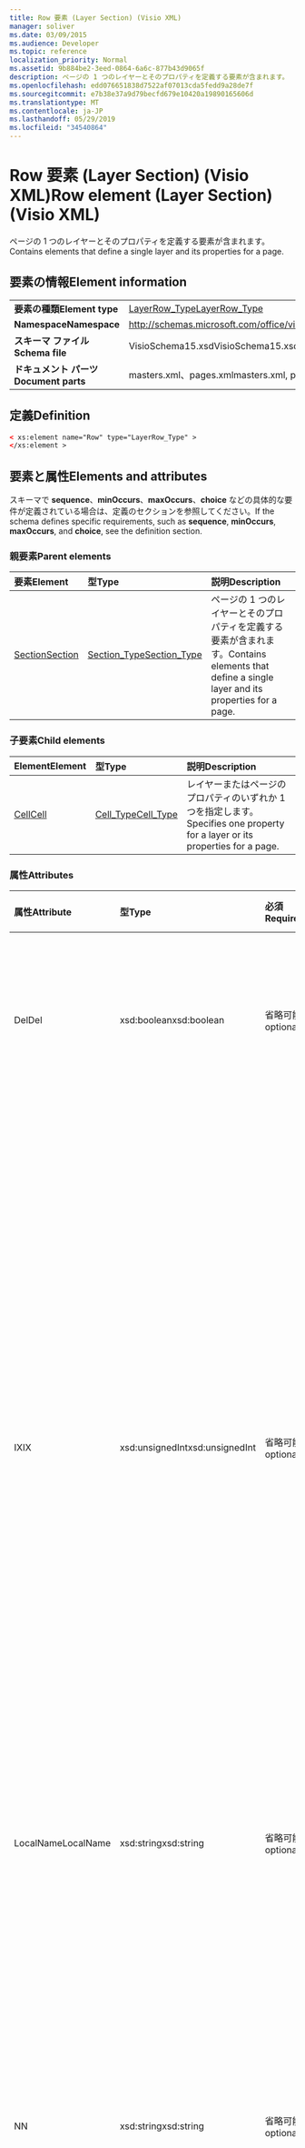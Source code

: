```yaml
---
title: Row 要素 (Layer Section) (Visio XML)
manager: soliver
ms.date: 03/09/2015
ms.audience: Developer
ms.topic: reference
localization_priority: Normal
ms.assetid: 9b884be2-3eed-0864-6a6c-877b43d9065f
description: ページの 1 つのレイヤーとそのプロパティを定義する要素が含まれます。
ms.openlocfilehash: edd076651838d7522af07013cda5fedd9a28de7f
ms.sourcegitcommit: e7b38e37a9d79becfd679e10420a19890165606d
ms.translationtype: MT
ms.contentlocale: ja-JP
ms.lasthandoff: 05/29/2019
ms.locfileid: "34540864"
---
```

# <a name="row-element-layer-section-visio-xml"></a><span data-ttu-id="a4109-103">Row 要素 (Layer Section) (Visio XML)</span><span class="sxs-lookup"><span data-stu-id="a4109-103">Row element (Layer Section) (Visio XML)</span></span>

<span data-ttu-id="a4109-104">ページの 1 つのレイヤーとそのプロパティを定義する要素が含まれます。</span><span class="sxs-lookup"><span data-stu-id="a4109-104">Contains elements that define a single layer and its properties for a page.</span></span>
  
## <a name="element-information"></a><span data-ttu-id="a4109-105">要素の情報</span><span class="sxs-lookup"><span data-stu-id="a4109-105">Element information</span></span>

|||
|:-----|:-----|
|<span data-ttu-id="a4109-106">**要素の種類**</span><span class="sxs-lookup"><span data-stu-id="a4109-106">**Element type**</span></span> <br/> |[<span data-ttu-id="a4109-107">LayerRow_Type</span><span class="sxs-lookup"><span data-stu-id="a4109-107">LayerRow_Type</span></span>](layerrow_type-complextypevisio-xml.md) <br/> |
|<span data-ttu-id="a4109-108">**Namespace**</span><span class="sxs-lookup"><span data-stu-id="a4109-108">**Namespace**</span></span> <br/> |http://schemas.microsoft.com/office/visio/2012/main  <br/> |
|<span data-ttu-id="a4109-109">**スキーマ ファイル**</span><span class="sxs-lookup"><span data-stu-id="a4109-109">**Schema file**</span></span> <br/> |<span data-ttu-id="a4109-110">VisioSchema15.xsd</span><span class="sxs-lookup"><span data-stu-id="a4109-110">VisioSchema15.xsd</span></span>  <br/> |
|<span data-ttu-id="a4109-111">**ドキュメント パーツ**</span><span class="sxs-lookup"><span data-stu-id="a4109-111">**Document parts**</span></span> <br/> |<span data-ttu-id="a4109-112">masters.xml、pages.xml</span><span class="sxs-lookup"><span data-stu-id="a4109-112">masters.xml, pages.xml</span></span>  <br/> |
   
## <a name="definition"></a><span data-ttu-id="a4109-113">定義</span><span class="sxs-lookup"><span data-stu-id="a4109-113">Definition</span></span>

```XML
< xs:element name="Row" type="LayerRow_Type" >
</xs:element >
```

## <a name="elements-and-attributes"></a><span data-ttu-id="a4109-114">要素と属性</span><span class="sxs-lookup"><span data-stu-id="a4109-114">Elements and attributes</span></span>

<span data-ttu-id="a4109-115">スキーマで **sequence**、**minOccurs**、**maxOccurs**、**choice** などの具体的な要件が定義されている場合は、定義のセクションを参照してください。</span><span class="sxs-lookup"><span data-stu-id="a4109-115">If the schema defines specific requirements, such as **sequence**, **minOccurs**, **maxOccurs**, and **choice**, see the definition section.</span></span> 
  
### <a name="parent-elements"></a><span data-ttu-id="a4109-116">親要素</span><span class="sxs-lookup"><span data-stu-id="a4109-116">Parent elements</span></span>

|<span data-ttu-id="a4109-117">**要素**</span><span class="sxs-lookup"><span data-stu-id="a4109-117">**Element**</span></span>|<span data-ttu-id="a4109-118">**型**</span><span class="sxs-lookup"><span data-stu-id="a4109-118">**Type**</span></span>|<span data-ttu-id="a4109-119">**説明**</span><span class="sxs-lookup"><span data-stu-id="a4109-119">**Description**</span></span>|
|:-----|:-----|:-----|
|[<span data-ttu-id="a4109-120">Section</span><span class="sxs-lookup"><span data-stu-id="a4109-120">Section</span></span>](section-element-sheet_type-complextypevisio-xml.md) <br/> |[<span data-ttu-id="a4109-121">Section_Type</span><span class="sxs-lookup"><span data-stu-id="a4109-121">Section_Type</span></span>](section_type-complextypevisio-xml.md) <br/> |<span data-ttu-id="a4109-122">ページの 1 つのレイヤーとそのプロパティを定義する要素が含まれます。</span><span class="sxs-lookup"><span data-stu-id="a4109-122">Contains elements that define a single layer and its properties for a page.</span></span>  <br/> |
   
### <a name="child-elements"></a><span data-ttu-id="a4109-123">子要素</span><span class="sxs-lookup"><span data-stu-id="a4109-123">Child elements</span></span>

|<span data-ttu-id="a4109-124">**Element**</span><span class="sxs-lookup"><span data-stu-id="a4109-124">**Element**</span></span>|<span data-ttu-id="a4109-125">**型**</span><span class="sxs-lookup"><span data-stu-id="a4109-125">**Type**</span></span>|<span data-ttu-id="a4109-126">**説明**</span><span class="sxs-lookup"><span data-stu-id="a4109-126">**Description**</span></span>|
|:-----|:-----|:-----|
|[<span data-ttu-id="a4109-127">Cell</span><span class="sxs-lookup"><span data-stu-id="a4109-127">Cell</span></span>](cell-element-layer-sectionvisio-xml.md) <br/> |[<span data-ttu-id="a4109-128">Cell_Type</span><span class="sxs-lookup"><span data-stu-id="a4109-128">Cell_Type</span></span>](cell_type-complextypevisio-xml.md) <br/> |<span data-ttu-id="a4109-129">レイヤーまたはページのプロパティのいずれか 1 つを指定します。</span><span class="sxs-lookup"><span data-stu-id="a4109-129">Specifies one property for a layer or its properties for a page.</span></span>  <br/> |
   
### <a name="attributes"></a><span data-ttu-id="a4109-130">属性</span><span class="sxs-lookup"><span data-stu-id="a4109-130">Attributes</span></span>

|<span data-ttu-id="a4109-131">**属性**</span><span class="sxs-lookup"><span data-stu-id="a4109-131">**Attribute**</span></span>|<span data-ttu-id="a4109-132">**型**</span><span class="sxs-lookup"><span data-stu-id="a4109-132">**Type**</span></span>|<span data-ttu-id="a4109-133">**必須**</span><span class="sxs-lookup"><span data-stu-id="a4109-133">**Required**</span></span>|<span data-ttu-id="a4109-134">**説明**</span><span class="sxs-lookup"><span data-stu-id="a4109-134">**Description**</span></span>|<span data-ttu-id="a4109-135">**可能な値**</span><span class="sxs-lookup"><span data-stu-id="a4109-135">**Possible values**</span></span>|
|:-----|:-----|:-----|:-----|:-----|
|<span data-ttu-id="a4109-136">Del</span><span class="sxs-lookup"><span data-stu-id="a4109-136">Del</span></span>  <br/> |<span data-ttu-id="a4109-137">xsd:boolean</span><span class="sxs-lookup"><span data-stu-id="a4109-137">xsd:boolean</span></span>  <br/> |<span data-ttu-id="a4109-138">省略可能</span><span class="sxs-lookup"><span data-stu-id="a4109-138">optional</span></span>  <br/> |<span data-ttu-id="a4109-139">それ以外の場合はマスター図形から継承される行が削除されたかどうかを指定します。</span><span class="sxs-lookup"><span data-stu-id="a4109-139">Specifies whether a row that would otherwise be inherited from a master shape has been deleted.</span></span>  <br/> |<span data-ttu-id="a4109-140">xsd:boolean 型の値。</span><span class="sxs-lookup"><span data-stu-id="a4109-140">Values of the xsd:boolean type.</span></span>  <br/> |
|<span data-ttu-id="a4109-141">IX</span><span class="sxs-lookup"><span data-stu-id="a4109-141">IX</span></span>  <br/> |<span data-ttu-id="a4109-142">xsd:unsignedInt</span><span class="sxs-lookup"><span data-stu-id="a4109-142">xsd:unsignedInt</span></span>  <br/> |<span data-ttu-id="a4109-143">省略可能</span><span class="sxs-lookup"><span data-stu-id="a4109-143">optional</span></span>  <br/> |<span data-ttu-id="a4109-144">行の 1 ベースの識別子を指定します。</span><span class="sxs-lookup"><span data-stu-id="a4109-144">Specifies the one-based identifier for the row.</span></span> <span data-ttu-id="a4109-145">これは、同じセクション内の他の識別子よりも長く、unqiue である必要があります。IX 属性は、文字、接続、フィールド、FillGradient、Geometry、Layer、LineGradient、Paragraph、Reviewer、Scratch、および Tabs セクションでのみ使用されます。</span><span class="sxs-lookup"><span data-stu-id="a4109-145">It should be unqiue and greater than other identifiers in the same section.The IX attribute is only used for the Character, Connection, Field, FillGradient, Geometry, Layer, LineGradient, Paragraph, Reviewer, Scratch, and Tabs sections.</span></span> <span data-ttu-id="a4109-146">行には IX 属性または N 属性のいずれかを指定できます。</span><span class="sxs-lookup"><span data-stu-id="a4109-146">A row can only have one of the IX or N attributes.</span></span>  <br/> |<span data-ttu-id="a4109-147">xsd:unsignedInt 型の値。</span><span class="sxs-lookup"><span data-stu-id="a4109-147">Values of the xsd:unsignedInt type.</span></span>  <br/> |
|<span data-ttu-id="a4109-148">LocalName</span><span class="sxs-lookup"><span data-stu-id="a4109-148">LocalName</span></span>  <br/> |<span data-ttu-id="a4109-149">xsd:string</span><span class="sxs-lookup"><span data-stu-id="a4109-149">xsd:string</span></span>  <br/> |<span data-ttu-id="a4109-150">省略可能</span><span class="sxs-lookup"><span data-stu-id="a4109-150">optional</span></span>  <br/> |<span data-ttu-id="a4109-151">行の一意の言語依存の名前を指定します。</span><span class="sxs-lookup"><span data-stu-id="a4109-151">Specifies the unique language-dependent name of the row.</span></span>  <br/> |<span data-ttu-id="a4109-152">xsd:string 型の値。</span><span class="sxs-lookup"><span data-stu-id="a4109-152">Values of the xsd:string type.</span></span>  <br/> |
|<span data-ttu-id="a4109-153">N</span><span class="sxs-lookup"><span data-stu-id="a4109-153">N</span></span>  <br/> |<span data-ttu-id="a4109-154">xsd:string</span><span class="sxs-lookup"><span data-stu-id="a4109-154">xsd:string</span></span>  <br/> |<span data-ttu-id="a4109-155">省略可能</span><span class="sxs-lookup"><span data-stu-id="a4109-155">optional</span></span>  <br/> |<span data-ttu-id="a4109-156">行の一意の言語に依存しない名前を指定します。N 属性は、User、Property、Actions、Control、Connection、Hyperlink、ActionTag セクションにのみ使用されます。</span><span class="sxs-lookup"><span data-stu-id="a4109-156">Specifies the unique language-independent name of the row.The N attribute is only used for the User, Property, Actions, Control, Connection, Hyperlink, and ActionTag sections.</span></span> <span data-ttu-id="a4109-157">行には IX 属性または N 属性のいずれかを指定できます。</span><span class="sxs-lookup"><span data-stu-id="a4109-157">A row can only have one of the IX or N attributes.</span></span>  <br/> |<span data-ttu-id="a4109-158">xsd:string 型の値。</span><span class="sxs-lookup"><span data-stu-id="a4109-158">Values of the xsd:string type.</span></span>  <br/> |
|<span data-ttu-id="a4109-159">T</span><span class="sxs-lookup"><span data-stu-id="a4109-159">T</span></span>  <br/> |<span data-ttu-id="a4109-160">xsd:string</span><span class="sxs-lookup"><span data-stu-id="a4109-160">xsd:string</span></span>  <br/> |<span data-ttu-id="a4109-161">省略可能</span><span class="sxs-lookup"><span data-stu-id="a4109-161">optional</span></span>  <br/> |<span data-ttu-id="a4109-162">行で表され、ジオメトリの視覚化で使用されるジオメトリ パスの種類を指定します。</span><span class="sxs-lookup"><span data-stu-id="a4109-162">Specifies the type of the geometric path represented by the row and used in geometry visualization.</span></span> <span data-ttu-id="a4109-163">T 属性は、[Geometry] セクションにのみ使用されます。</span><span class="sxs-lookup"><span data-stu-id="a4109-163">The T attribute is only used for the Geometry section.</span></span>  <br/> |<span data-ttu-id="a4109-164">xsd:string 型の値。</span><span class="sxs-lookup"><span data-stu-id="a4109-164">Values of the xsd:string type.</span></span>  <br/> |
   

